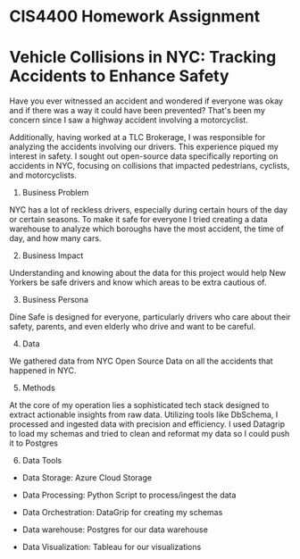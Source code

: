 #  CIS4400 Homework Assignment
# Vehicle Collisions in NYC: Tracking Accidents to Enhance Safety
Have you ever witnessed an accident and wondered if everyone was okay and if there was a way it could have been prevented? That's been my concern since I saw a highway accident involving a motorcyclist.

Additionally, having worked at a TLC Brokerage, I was responsible for analyzing the accidents involving our drivers. This experience piqued my interest in safety. I sought out open-source data specifically reporting on accidents in NYC, focusing on collisions that impacted pedestrians, cyclists, and motorcyclists.

1. Business Problem
   
NYC has a lot of reckless drivers, especially during certain hours of the day or certain seasons. To make it safe for everyone I tried creating a data warehouse to analyze which boroughs have the most accident, the time of day, and how many cars. 

2. Business Impact
   
Understanding and knowing about the data for this project would help New Yorkers be safe drivers and know which areas to be extra cautious of. 

3. Business Persona

Dine Safe is designed for everyone, particularly drivers who care about their safety, parents, and even elderly who drive and want to be careful. 

4. Data

We gathered data from NYC Open Source Data on all the accidents that happened in NYC. 

5. Methods

At the core of my operation lies a sophisticated tech stack designed to extract actionable insights from raw data. Utilizing tools like DbSchema, I processed and ingested data with precision and efficiency. I used Datagrip to load my schemas and tried to clean and reformat my data so I could push it to Postgres

6. Data Tools
- Data Storage: Azure Cloud Storage

- Data Processing: Python Script to process/ingest the data
  
- Data Orchestration: DataGrip for creating my schemas
   
- Data warehouse: Postgres for our data warehouse
  
- Data Visualization: Tableau for our visualizations

